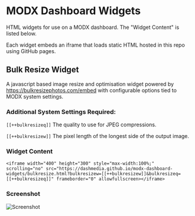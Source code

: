 # MODX Dashboard Widgets

HTML widgets for use on a MODX dashboard. The "Widget Content" is listed below.

Each widget embeds an iframe that loads static HTML hosted in this repo using GitHub pages.

## Bulk Resize Widget

A javascript based image resize and optimisation widget powered by https://bulkresizephotos.com/embed with configurable options tied to MODX system settings.

### Additional System Settings Required:

`[[++bulkresizeq]]` The quality to use for JPEG compressions.

`[[++bulkresizew]]` The pixel length of the longest side of the output image.

### Widget Content

```<iframe width="400" height="300" style="max-width:100%;" scrolling="no" src="https://dashmedia.github.io/modx-dashboard-widgets/bulkresize.html?bulkresizew=[[++bulkresizew]]&bulkresizeq=[[++bulkresizeq]]" frameborder="0" allowfullscreen></iframe>```

### Screenshot

![Screenshot](bulkresize.png)
